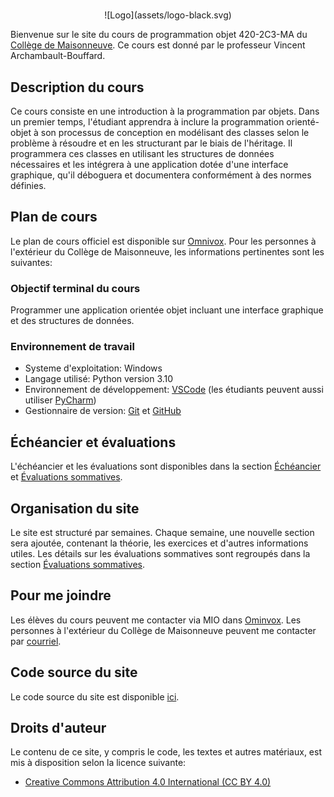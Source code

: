 #

<center>
  ![Logo](assets/logo-black.svg)
</center>

Bienvenue sur le site du cours de programmation objet 420-2C3-MA du [Collège de
Maisonneuve](https://www.cmaisonneuve.qc.ca/). Ce cours est donné par le professeur Vincent Archambault-Bouffard.

## Description du cours
Ce cours consiste en une introduction à la programmation par objets. Dans un
premier temps, l'étudiant apprendra à inclure la programmation orienté-objet à
son processus de conception en modélisant des classes selon le problème à
résoudre et en les structurant par le biais de l'héritage. Il programmera ces
classes en utilisant les structures de données nécessaires et les intégrera à
une application dotée d'une interface graphique, qu'il déboguera et documentera
conformément à des normes définies.

## Plan de cours
Le plan de cours officiel est disponible sur
[Omnivox](https://cmaisonneuve.omnivox.ca/). Pour les personnes à l'extérieur du
Collège de Maisonneuve, les informations pertinentes sont les suivantes:

### Objectif terminal du cours
Programmer une application orientée objet incluant une interface graphique et
des structures de données.

### Environnement de travail
- Systeme d'exploitation: Windows
- Langage utilisé: Python version 3.10
- Environnement de développement: [VSCode](https://code.visualstudio.com/) (les étudiants peuvent aussi utiliser [PyCharm](https://www.jetbrains.com/pycharm/))
- Gestionnaire de version: [Git](https://git-scm.com/) et [GitHub](https://github.com/)

## Échéancier et évaluations
L'échéancier et les évaluations sont disponibles dans la section [Échéancier](echeancier.md) et [Évaluations sommatives](evaluations.md).

## Organisation du site
Le site est structuré par semaines. Chaque semaine, une nouvelle section sera
ajoutée, contenant la théorie, les exercices et d'autres
informations utiles. Les détails sur les évaluations sommatives sont regroupés
dans la section [Évaluations sommatives](evaluations.md).

## Pour me joindre
Les élèves du cours peuvent me contacter via MIO dans
[Ominvox](https://cmaisonneuve.omnivox.ca/). Les personnes à l'extérieur du
Collège de Maisonneuve peuvent me contacter par
[courriel](mailto:varchambaultbouffard@cmaisonneuve.qc.ca).

## Code source du site
Le code source du site est disponible [ici](https://github.com/archambaultv-prof/2025H-420-2C3-MA). 

## Droits d'auteur
Le contenu de ce site, y compris le code, les textes et autres matériaux, est
mis à disposition selon la licence suivante:
- [Creative Commons Attribution 4.0 International (CC BY 4.0)](https://creativecommons.org/licenses/by/4.0/deed.fr)